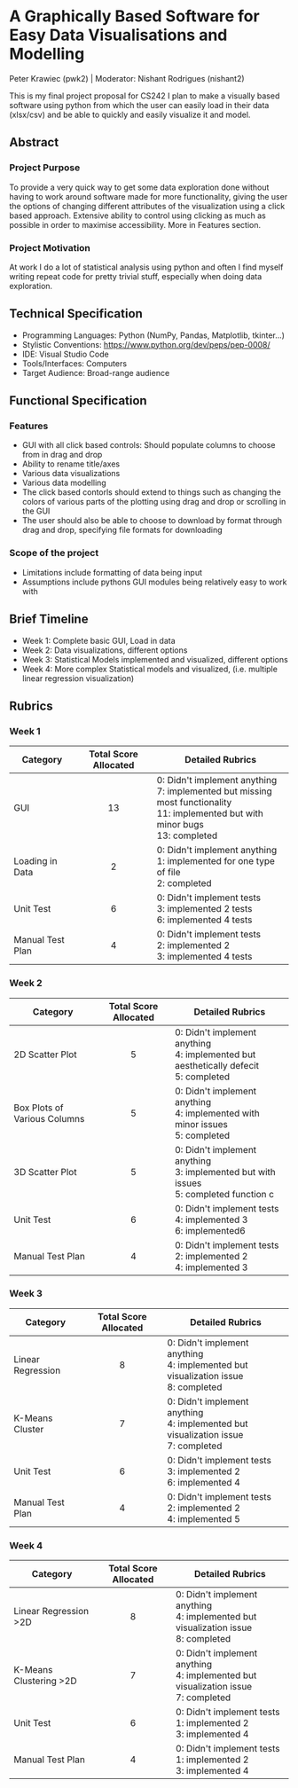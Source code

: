 # A Graphically Based Software for Easy Data Visualisations and Modelling
Peter Krawiec (pwk2) | Moderator: Nishant Rodrigues (nishant2)

This is my final project proposal for CS242
I plan to make a visually based software using python from which the user can easily load in their data (xlsx/csv) and be able to quickly and easily visualize it and model.

## Abstract
### Project Purpose
To provide a very quick way to get some data exploration done without having to work around software made for more functionality, giving the user the options of changing different attributes of the visualization using a click based approach.
Extensive ability to control using clicking as much as possible in order to maximise accessibility. More in Features section.

### Project Motivation
At work I do a lot of statistical analysis using python and often I find myself writing repeat code for pretty trivial stuff, especially when doing data exploration.

## Technical Specification
- Programming Languages: Python (NumPy, Pandas, Matplotlib, tkinter...)
- Stylistic Conventions: https://www.python.org/dev/peps/pep-0008/
- IDE: Visual Studio Code
- Tools/Interfaces: Computers
- Target Audience: Broad-range audience

## Functional Specification
### Features
- GUI with all click based controls: Should populate columns to choose from in drag and drop 
- Ability to rename title/axes
- Various data visualizations
- Various data modelling
- The click based contorls should extend to things such as changing the colors of various parts of the plotting using drag and drop or scrolling in the GUI
- The user should also be able to choose to download by format through drag and drop, specifying file formats for downloading


### Scope of the project
- Limitations include formatting of data being input
- Assumptions include pythons GUI modules being relatively easy to work with

## Brief Timeline
- Week 1: Complete basic GUI, Load in data
- Week 2: Data visualizations, different options
- Week 3: Statistical Models implemented and visualized, different options
- Week 4: More complex Statistical models and visualized, (i.e. multiple linear regression visualization)

## Rubrics
### Week 1
| Category  | Total Score Allocated | Detailed Rubrics                                                            |
|-----------|:---------:|-------------------------------------------------------------------------------|
|  GUI |  13  |  0: Didn't implement anything <br> 7: implemented but missing most functionality <br> 11: implemented but with minor bugs <br> 13: completed |
|  Loading in Data |  2  |  0: Didn't implement anything <br> 1: implemented for one type of file <br> 2: completed  |
|  Unit Test |  6  |  0: Didn't implement tests <br> 3: implemented 2 tests <br> 6: implemented 4 tests |
|  Manual Test Plan |  4  |  0: Didn't implement tests <br> 2: implemented 2 <br> 3: implemented 4 tests |

### Week 2
| Category  | Total Score Allocated | Detailed Rubrics                                                            |
|-----------|:---------:|-------------------------------------------------------------------------------|
|  2D Scatter Plot |  5  |  0: Didn't implement anything <br> 4: implemented but aesthetically defecit <br> 5: completed  |
|  Box Plots of Various Columns |  5  |  0: Didn't implement anything <br> 4: implemented with minor issues <br> 5: completed  |
|  3D Scatter Plot |  5  |  0: Didn't implement anything <br> 3: implemented but with issues <br> 5: completed function c |
|  Unit Test |  6  |  0: Didn't implement tests <br> 4: implemented 3 <br> 6: implemented6 |
|  Manual Test Plan |  4  |  0: Didn't implement tests <br> 2: implemented 2 <br> 4: implemented 3 |


### Week 3
| Category  | Total Score Allocated | Detailed Rubrics                                                            |
|-----------|:---------:|-------------------------------------------------------------------------------|
|  Linear Regression |  8  |  0: Didn't implement anything <br> 4: implemented but visualization issue <br> 8: completed  |
|  K-Means Cluster |  7  |  0: Didn't implement anything <br> 4: implemented but visualization issue <br> 7: completed |
|  Unit Test |  6  |  0: Didn't implement tests <br> 3: implemented 2 <br> 6: implemented 4 |
|  Manual Test Plan |  4  |  0: Didn't implement tests <br> 2: implemented 2 <br> 4: implemented 5 |


### Week 4
| Category  | Total Score Allocated | Detailed Rubrics                                                            |
|-----------|:---------:|-------------------------------------------------------------------------------|
|  Linear Regression >2D |  8  |  0: Didn't implement anything <br> 4: implemented but visualization issue <br> 8: completed |
|  K-Means Clustering >2D |  7  |  0: Didn't implement anything <br> 4: implemented but visualization issue <br> 7: completed |
|  Unit Test |  6  |  0: Didn't implement tests <br> 1: implemented 2 <br> 3: implemented 4 |
|  Manual Test Plan |  4  |  0: Didn't implement tests <br> 1: implemented 2 <br> 3: implemented 4 |
